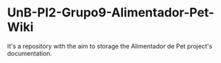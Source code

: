 # UnB-PI2-Grupo9-Alimentador-Pet-Wiki
It's a repository with the aim to storage the Alimentador de Pet project's documentation.

